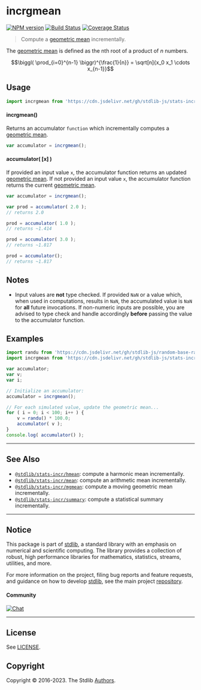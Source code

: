 <!--

@license Apache-2.0

Copyright (c) 2018 The Stdlib Authors.

Licensed under the Apache License, Version 2.0 (the "License");
you may not use this file except in compliance with the License.
You may obtain a copy of the License at

   http://www.apache.org/licenses/LICENSE-2.0

Unless required by applicable law or agreed to in writing, software
distributed under the License is distributed on an "AS IS" BASIS,
WITHOUT WARRANTIES OR CONDITIONS OF ANY KIND, either express or implied.
See the License for the specific language governing permissions and
limitations under the License.

-->

# incrgmean

[![NPM version][npm-image]][npm-url] [![Build Status][test-image]][test-url] [![Coverage Status][coverage-image]][coverage-url] <!-- [![dependencies][dependencies-image]][dependencies-url] -->

> Compute a [geometric mean][geometric-mean] incrementally.

<section class="intro">

The [geometric mean][geometric-mean] is defined as the nth root of a product of _n_ numbers.

<!-- <equation class="equation" label="eq:geometric_mean" align="center" raw="\biggl( \prod_{i=0}^{n-1} \biggr)^{\frac{1}{n}} = \sqrt[n]{x_0 x_1 \cdots x_{n-1}}" alt="Equation for the geometric mean."> -->

```math
\biggl( \prod_{i=0}^{n-1} \biggr)^{\frac{1}{n}} = \sqrt[n]{x_0 x_1 \cdots x_{n-1}}
```

<!-- <div class="equation" align="center" data-raw-text="\biggl( \prod_{i=0}^{n-1} \biggr)^{\frac{1}{n}} = \sqrt[n]{x_0 x_1 \cdots x_{n-1}}" data-equation="eq:geometric_mean">
    <img src="https://cdn.jsdelivr.net/gh/stdlib-js/stdlib@cb802bd5cb07ef925c8a3ce9c34db0fb68040d12/lib/node_modules/@stdlib/stats/incr/gmean/docs/img/equation_geometric_mean.svg" alt="Equation for the geometric mean.">
    <br>
</div> -->

<!-- </equation> --> 

</section>

<!-- /.intro -->



<section class="usage">

## Usage

```javascript
import incrgmean from 'https://cdn.jsdelivr.net/gh/stdlib-js/stats-incr-gmean@deno/mod.js';
```

#### incrgmean()

Returns an accumulator `function` which incrementally computes a [geometric mean][geometric-mean].

```javascript
var accumulator = incrgmean();
```

#### accumulator( \[x] )

If provided an input value `x`, the accumulator function returns an updated [geometric mean][geometric-mean]. If not provided an input value `x`, the accumulator function returns the current [geometric mean][geometric-mean].

```javascript
var accumulator = incrgmean();

var prod = accumulator( 2.0 );
// returns 2.0

prod = accumulator( 1.0 );
// returns ~1.414

prod = accumulator( 3.0 );
// returns ~1.817

prod = accumulator();
// returns ~1.817
```

</section>

<!-- /.usage -->

<section class="notes">

## Notes

-   Input values are **not** type checked. If provided `NaN` or a value which, when used in computations, results in `NaN`, the accumulated value is `NaN` for **all** future invocations. If non-numeric inputs are possible, you are advised to type check and handle accordingly **before** passing the value to the accumulator function.

</section>

<!-- /.notes -->

<section class="examples">

## Examples

<!-- eslint no-undef: "error" -->

```javascript
import randu from 'https://cdn.jsdelivr.net/gh/stdlib-js/random-base-randu@deno/mod.js';
import incrgmean from 'https://cdn.jsdelivr.net/gh/stdlib-js/stats-incr-gmean@deno/mod.js';

var accumulator;
var v;
var i;

// Initialize an accumulator:
accumulator = incrgmean();

// For each simulated value, update the geometric mean...
for ( i = 0; i < 100; i++ ) {
    v = randu() * 100.0;
    accumulator( v );
}
console.log( accumulator() );
```

</section>

<!-- /.examples -->

<!-- Section for related `stdlib` packages. Do not manually edit this section, as it is automatically populated. -->

<section class="related">

* * *

## See Also

-   <span class="package-name">[`@stdlib/stats-incr/hmean`][@stdlib/stats/incr/hmean]</span><span class="delimiter">: </span><span class="description">compute a harmonic mean incrementally.</span>
-   <span class="package-name">[`@stdlib/stats-incr/mean`][@stdlib/stats/incr/mean]</span><span class="delimiter">: </span><span class="description">compute an arithmetic mean incrementally.</span>
-   <span class="package-name">[`@stdlib/stats-incr/mgmean`][@stdlib/stats/incr/mgmean]</span><span class="delimiter">: </span><span class="description">compute a moving geometric mean incrementally.</span>
-   <span class="package-name">[`@stdlib/stats-incr/summary`][@stdlib/stats/incr/summary]</span><span class="delimiter">: </span><span class="description">compute a statistical summary incrementally.</span>

</section>

<!-- /.related -->

<!-- Section for all links. Make sure to keep an empty line after the `section` element and another before the `/section` close. -->


<section class="main-repo" >

* * *

## Notice

This package is part of [stdlib][stdlib], a standard library with an emphasis on numerical and scientific computing. The library provides a collection of robust, high performance libraries for mathematics, statistics, streams, utilities, and more.

For more information on the project, filing bug reports and feature requests, and guidance on how to develop [stdlib][stdlib], see the main project [repository][stdlib].

#### Community

[![Chat][chat-image]][chat-url]

---

## License

See [LICENSE][stdlib-license].


## Copyright

Copyright &copy; 2016-2023. The Stdlib [Authors][stdlib-authors].

</section>

<!-- /.stdlib -->

<!-- Section for all links. Make sure to keep an empty line after the `section` element and another before the `/section` close. -->

<section class="links">

[npm-image]: http://img.shields.io/npm/v/@stdlib/stats-incr-gmean.svg
[npm-url]: https://npmjs.org/package/@stdlib/stats-incr-gmean

[test-image]: https://github.com/stdlib-js/stats-incr-gmean/actions/workflows/test.yml/badge.svg?branch=main
[test-url]: https://github.com/stdlib-js/stats-incr-gmean/actions/workflows/test.yml?query=branch:main

[coverage-image]: https://img.shields.io/codecov/c/github/stdlib-js/stats-incr-gmean/main.svg
[coverage-url]: https://codecov.io/github/stdlib-js/stats-incr-gmean?branch=main

<!--

[dependencies-image]: https://img.shields.io/david/stdlib-js/stats-incr-gmean.svg
[dependencies-url]: https://david-dm.org/stdlib-js/stats-incr-gmean/main

-->

[chat-image]: https://img.shields.io/gitter/room/stdlib-js/stdlib.svg
[chat-url]: https://app.gitter.im/#/room/#stdlib-js_stdlib:gitter.im

[stdlib]: https://github.com/stdlib-js/stdlib

[stdlib-authors]: https://github.com/stdlib-js/stdlib/graphs/contributors

[umd]: https://github.com/umdjs/umd
[es-module]: https://developer.mozilla.org/en-US/docs/Web/JavaScript/Guide/Modules

[deno-url]: https://github.com/stdlib-js/stats-incr-gmean/tree/deno
[umd-url]: https://github.com/stdlib-js/stats-incr-gmean/tree/umd
[esm-url]: https://github.com/stdlib-js/stats-incr-gmean/tree/esm
[branches-url]: https://github.com/stdlib-js/stats-incr-gmean/blob/main/branches.md

[stdlib-license]: https://raw.githubusercontent.com/stdlib-js/stats-incr-gmean/main/LICENSE

[geometric-mean]: https://en.wikipedia.org/wiki/Geometric_mean

<!-- <related-links> -->

[@stdlib/stats/incr/hmean]: https://github.com/stdlib-js/stats-incr-hmean/tree/deno

[@stdlib/stats/incr/mean]: https://github.com/stdlib-js/stats-incr-mean/tree/deno

[@stdlib/stats/incr/mgmean]: https://github.com/stdlib-js/stats-incr-mgmean/tree/deno

[@stdlib/stats/incr/summary]: https://github.com/stdlib-js/stats-incr-summary/tree/deno

<!-- </related-links> -->

</section>

<!-- /.links -->
